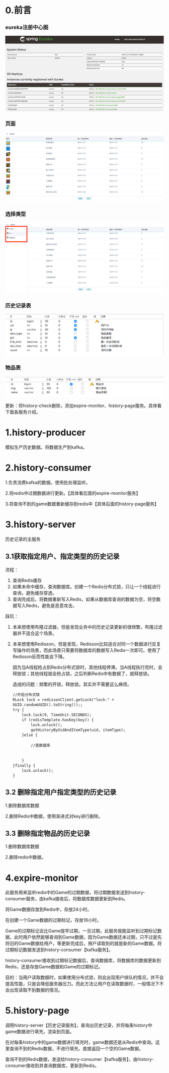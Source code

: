 # 0.前言

### eureka注册中心图

![1](https://github.com/zczhangchun/cloud-hisotry/blob/master/image/1.png)



### 页面

![2](https://github.com/zczhangchun/cloud-hisotry/blob/master/image/2.png)



### 选择类型

![3](https://github.com/zczhangchun/cloud-hisotry/blob/master/image/3.png)



### 历史记录表

![4](https://github.com/zczhangchun/cloud-hisotry/blob/master/image/4.png)



### 物品表

![5](https://github.com/zczhangchun/cloud-hisotry/blob/master/image/5.png)

更新：将history-check删除，添加expire-monitor、history-page服务。具体看下面各服务介绍。


# 1.history-producer

模拟生产历史数据。将数据生产到kafka。




# 2.history-consumer

1.负责消费kafka的数据。使用批处理监听。

2.将redis中过期数据进行更新。【具体看后面的expire-monitor服务】

3.将查询不到的game数据重新缓存到redis中【具体后面的history-page服务】




# 3.history-server

历史记录的主服务



## 3.1获取指定用户、指定类型的历史记录

流程：

1. 查询Redis缓存
2. 如果未命中缓存，查询数据库。创建一个Redis分布式锁，只让一个线程进行查询，避免缓存穿透。
3. 查询完成后，将数据重新写入Redis，如果从数据库查询的数据为空，将空数据写入Redis，避免是恶意攻击。

踩坑：

1. 本来想使用布隆过滤器，但是发现业务中的历史记录更新的很频繁，布隆过滤器并不适合这个场景。

2. 本来想使用Redisson，但是发现，Redisson比较适合对同一个数据进行反复写操作的场景，而此场景只需要将数据库的数据写入Redis一次即可。使用了Redisson反而性能会下降。

   因为当A线程抢占到Redis分布式锁时，其他线程停滞。当A线程执行完时，会释放锁；其他线程就会抢占锁，之后判断Redis中有数据了，就释放锁。

   造成的问题：频繁的开锁，释放锁。其实并不需要这么麻烦。

   ```
   //开启分布式锁
   RLock lock = redissonClient.getLock("lock-" + UUID.randomUUID().toString());;
   try {
       lock.lock(9, TimeUnit.SECONDS);
       if (redisTemplate.hasKey(key)) {
           lock.unlock();
           getHistoryByUidAndItemType(uid, itemType);
       }else {
   
           //查数据库
   
   
       }
   }finally {
       lock.unlock();
   }
   ```



## 3.2 删除指定用户指定类型的历史记录

1.删除数据库数据

2.删除Redis中数据，使用渐进式对key进行删除。





## 3.3 删除指定物品的历史记录

1.删除数据库数据

2.删除redis中数据。




# 4.expire-monitor

此服务用来监听redis中的Game的过期数据，将过期数据发送到history-consumer服务，由kafka接收后，将数据库数据更新到Redis。

将Game数据存放到Redis中，存放24小时。

在创建一个Game数据的过期标记，存放16小时。

Game的过期标记会比Game提早过期，一旦过期，此服务就能监听到过期标记数据，此时用户依然能够查询到Game数据，因为Game数据还未过期，只不过是先将旧的Game数据给用户，等更新完成后，用户读取到的就是新的Game数据。将过期标记数据发送到history-consumer【kafka服务】。

history-consumer接收到过期标记数据后，查询数据库，将数据库的数据更新到Redis，还是存放Game数据和Game的过期标记。

目的：当用户读取数据时，如果使用分布式锁，则会出现用户排队的情况，并不会提高性能，只是会降低服务器压力。而此方法让用户在读取数据时，一般情况下不会出现读取不到数据的情况。




# 5.history-page

调用history-server【历史记录服务】，查询出历史记录，并将每条history中game数据进行填充，渲染到页面。



在对每条history中的game数据进行填充时，game数据还是从Redis中查询。这里查询不到的Redis数据，不进行填充，直接返回一个空的Game数据。

查询不到的Redis数据，发送给history-consumer【kafka服务】，由history-consumer接收到并查询数据库，更新到Redis。







